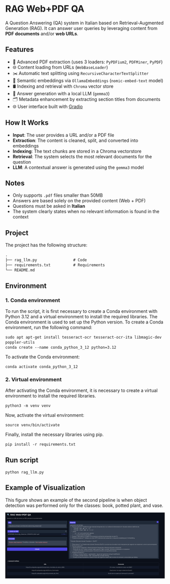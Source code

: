 # RAG Web+PDF QA

A Question Answering (QA) system in Italian based on Retrieval-Augmented Generation (RAG). It can answer user queries by leveraging content from **PDF documents** and/or **web URLs**.

## Features

- 📄 Advanced PDF extraction (uses 3 loaders: `PyPDFium2`, `PDFMiner`, `PyPDF`)
- 🌐 Content loading from URLs (`WebBaseLoader`)
- ✂️ Automatic text splitting using `RecursiveCharacterTextSplitter`
- 🧠 Semantic embeddings via `OllamaEmbeddings` (`nomic-embed-text` model)
- 🛢️ Indexing and retrieval with `Chroma` vector store
- 💬 Answer generation with a local LLM (`gemma3`)
- 🗂️ Metadata enhancement by extracting section titles from documents
- 🌐 User interface built with [Gradio](https://gradio.app/)

## How It Works

- **Input**: The user provides a URL and/or a PDF file  
- **Extraction**: The content is cleaned, split, and converted into embeddings  
- **Indexing**: The text chunks are stored in a Chroma vectorstore  
- **Retrieval**: The system selects the most relevant documents for the question  
- **LLM**: A contextual answer is generated using the `gemma3` model

## Notes

- Only supports `.pdf` files smaller than 50MB  
- Answers are based solely on the provided content (Web + PDF)  
- Questions must be asked in **Italian**  
- The system clearly states when no relevant information is found in the context

## Project 
The project has the following structure:
```plaintext
.
├── rag_llm.py                # Code
├── requirements.txt          # Requirements 
└── README.md             

```

## Environment
### 1. Conda environment
To run the script, it is first necessary to create a Conda environment with Python 3.12 and a virtual environment to install the required libraries.
The Conda environment is used to set up the Python version.
To create a Conda environment, run the following command:
```
sudo apt apt-get install tesseract-ocr tesseract-ocr-ita libmagic-dev poppler-utils
conda create --name conda_python_3_12 python=3.12
```
To activate the Conda environment:
```
conda activate conda_python_3_12
```

### 2. Virtual environment
After activating the Conda environment, it is necessary to create a virtual environment to install the required libraries.
```
python3 -m venv venv
```
Now, activate the virtual environment:
```
source venv/bin/activate
```
Finally, install the necessary libraries using pip.
```
pip install -r requirements.txt
```

## Run script
```
python rag_llm.py
```

## Example of Visualization 

This figure shows an example of the second pipeline is when object detection was performed only for the classes: book, potted plant, and vase.

<img src="Example.png" >
